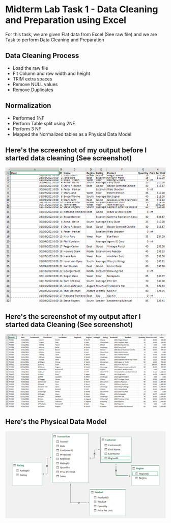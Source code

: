 
# Midterm Lab Task 1 - Data Cleaning and Preparation using Excel
For this task, we are given Flat data from Excel (See raw file) and we are Task to perform Data Cleaning and Preparation 
## Data Cleaning Process
- Load the raw file
- Fit Column and row width and height
- TRIM extra spaces
- Remove NULL values
- Remove Duplicates
## Normalization
- Performed 1NF
- Perform Table split using 2NF
- Perform 3 NF
- Mapped the Normalized tables as a Physical Data Model
## Here's the screenshot of my output before I started data cleaning (See screenshot)
![Sample Output](images/Before.png)
## Here's the screenshot of my output after I started data Cleaning (See screenshot)
![Sample Output](images/After.png)
## Here's the Physical Data Model
![Sample Output](images/Normalization.png)
